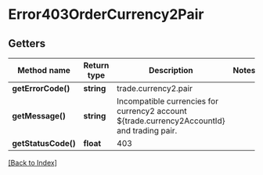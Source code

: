 # Error403OrderCurrency2Pair

## Getters

Method name | Return type | Description | Notes
------------ | ------------- | ------------- | -------------
**getErrorCode()** | **string** | trade.currency2.pair |
**getMessage()** | **string** | Incompatible currencies for currency2 account ${trade.currency2AccountId} and trading pair. |
**getStatusCode()** | **float** | 403 |

[[Back to Index]](../index.md)
